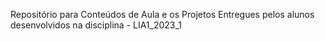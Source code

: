 Repositório para Conteúdos de Aula e os Projetos Entregues pelos alunos desenvolvidos na disciplina - LIA1_2023_1
